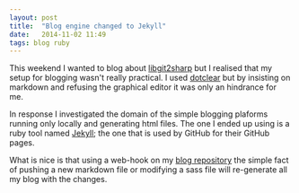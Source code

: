 ```yaml
---
layout: post
title:  "Blog engine changed to Jekyll"
date:   2014-11-02 11:49
tags: blog ruby
---
```


This weekend I wanted to blog about [libgit2sharp][1] but I realised that my
setup for blogging wasn't really practical. I used [dotclear][2] but by
insisting on markdown and refusing the graphical editor it was only an hindrance
for me.

In response I investigated the domain of the simple blogging plaforms running
only locally and generating html files.
The one I ended up using is a ruby tool named [Jekyll][3]; the one that is used
by GitHub for their GitHub pages.

What is nice is that using a web-hook on my [blog repository][4] the simple fact
of pushing a new markdown file or modifying a sass file will re-generate all my
blog with the changes.

[1]: https://github.com/libgit2/libgit2sharp
[2]: http://dotclear.org/
[3]: http://jekyllrb.com/
[4]: https://github.com/vbfox/blog
